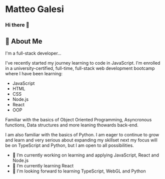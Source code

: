 # Matteo Galesi
### Hi there 👋

## 🚀 About Me
I'm a full-stack developer...

I've recently started my journey learning to code in JavaScript. I'm enrolled in a university-certified, full-time, full-stack web development bootcamp where I have been learning:

- JavaScript
- HTML
- CSS
- Node.js
- React
- OOP

Familiar with the basics of Object Oriented Programming, Asyncronous functions, Data structures and more leaning thowards back-end.

I am also familiar with the basics of Python.
I am eager to continue to grow and learn and very serious about expanding my skillset next my focus will be on TypeScript and Python, but I am open to all possibilities.

- 🔭 I’m currently working on learning and applying JavaScript, React and Node.js
- 🌱 I’m currently learning React
-  👀 I'm looking forward to learning TypeScript, WebGL and Python
